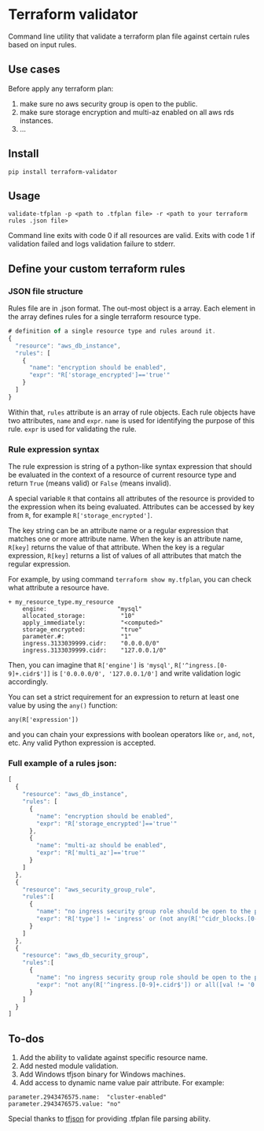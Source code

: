 # Terraform validator
Command line utility that validate a terraform plan file against certain rules based on input rules.

## Use cases
Before apply any terraform plan:

1. make sure no aws security group is open to the public.
2. make sure storage encryption and multi-az enabled on all aws rds instances. 
3. ... 

## Install
```
pip install terraform-validator
```

## Usage
```
validate-tfplan -p <path to .tfplan file> -r <path to your terraform rules .json file>
```
Command line exits with code 0 if all resources are valid. Exits with code 1 if validation failed
and logs validation failure to stderr.

## Define your custom terraform rules
### JSON file structure
Rules file are in .json format. The out-most object is a array.
Each element in the array defines rules for a single terraform resource type. 
```javascript
# definition of a single resource type and rules around it.
{
  "resource": "aws_db_instance",
  "rules": [
    {
      "name": "encryption should be enabled",
      "expr": "R['storage_encrypted']=='true'"
    }
  ]
}
```
Within that, ```rules``` attribute is an array of rule objects.
Each rule objects have two attributes, ```name``` and ```expr```. 
```name``` is used for identifying the purpose of this rule. 
```expr``` is used for validating the rule.

### Rule expression syntax
The rule expression is string of a python-like syntax expression that should be evaluated in the context of a resource of
 current resource type and return ```True``` (means valid) or ```False``` (means invalid).
 
A special variable ```R``` that contains all attributes of the resource is provided to the expression when its being evaluated.
Attributes can be accessed by key from ```R```, for example ```R['storage_encrypted']```.

The key string can be an attribute name or a regular expression that matches one or more attribute name. 
When the key is an attribute name, ```R[key]``` returns the value of that attribute. 
When the key is a regular expression, ```R[key]``` returns a list of values of all attributes that
match the regular expression.

For example, by using command ```terraform show my.tfplan```, you can check what attribute a resource have.
```
+ my_resource_type.my_resource
    engine:                    "mysql"
    allocated_storage:          "10"
    apply_immediately:          "<computed>"
    storage_encrypted:          "true"
    parameter.#:                "1"
    ingress.3133039999.cidr:    "0.0.0.0/0"
    ingress.3133039999.cidr:    "127.0.0.1/0"
```
Then, you can imagine that ```R['engine']``` is ```'mysql'```, ```R['^ingress.[0-9]+.cidr$']]``` is ```['0.0.0.0/0', '127.0.0.1/0']```
and write validation logic accordingly.

You can set a strict requirement for an expression to return at least one value by using the `any()` function:
```
any(R['expression'])
```
and you can chain your expressions with boolean operators like `or`, `and`, `not`, etc. Any valid Python expression is accepted.

### Full example of a rules json:
```javascript
[
  {
    "resource": "aws_db_instance",
    "rules": [
      {
        "name": "encryption should be enabled",
        "expr": "R['storage_encrypted']=='true'"
      },
      {
        "name": "multi-az should be enabled",
        "expr": "R['multi_az']=='true'"
      }
    ]
  },
  {
    "resource": "aws_security_group_rule",
    "rules":[
      {
        "name": "no ingress security group role should be open to the public",
        "expr": "R['type'] != 'ingress' or (not any(R['^cidr_blocks.[0-9]+$']) or all([val != '0.0.0.0/0' for val in R['^cidr_blocks.[0-9]+$']]))"
      }
    ]
  },
  {
    "resource": "aws_db_security_group",
    "rules":[
      {
        "name": "no ingress security group role should be open to the public",
        "expr": "not any(R['^ingress.[0-9]+.cidr$']) or all([val != '0.0.0.0/0' for val in R['^ingress.[0-9]+.cidr$']])"
      }
    ]
  }
]
```

## To-dos
1. Add the ability to validate against specific resource name.
2. Add nested module validation.
3. Add Windows tfjson binary for Windows machines.
4. Add access to dynamic name value pair attribute. For example:
```
parameter.2943476575.name:  "cluster-enabled"
parameter.2943476575.value: "no"
```

Special thanks to [tfjson](https://github.com/palantir/tfjson) for providing .tfplan file parsing ability.